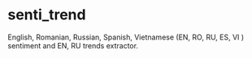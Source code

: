 # senti_trend
English, Romanian, Russian, Spanish, Vietnamese (EN, RO, RU, ES, VI ) sentiment
and EN, RU trends extractor.

 
